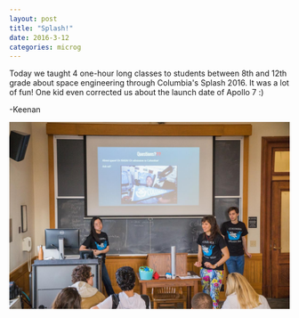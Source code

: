 ```yaml
---
layout: post
title: "Splash!"
date: 2016-3-12
categories: microg
---
```

Today we taught 4 one-hour long classes to students between 8th and 12th grade about space engineering through Columbia's Splash 2016. It was a lot of fun! One kid even corrected us about the launch date of Apollo 7 :) 

-Keenan

<p align="center">
	<img src="/assets/media/img/posts/splash.jpg" />
</p>
